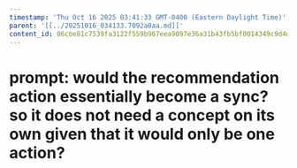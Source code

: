 ```yaml
---
timestamp: 'Thu Oct 16 2025 03:41:33 GMT-0400 (Eastern Daylight Time)'
parent: '[[../20251016_034133.7092a0aa.md]]'
content_id: 06cbe81c7539fa3122f559b967eea9097e36a31b43fb5bf0014349c9d4d7e5cd
---
```


# prompt: would the recommendation action essentially become a sync? so it does not need a concept on its own given that it would only be one action?
